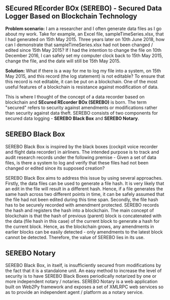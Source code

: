 ## SEcured REcorder BOx (SEREBO) - Secured Data Logger Based on Blockchain Technology
**Problem scenario:** I am a researcher and I often generate data files as I go about my work. Take for example, an Excel file, sampleTimeSeries.xlsx, that I had generated on 15th May 2015. Three years later on 10th June 2018, how can I demonstrate that sampleTimeSeries.xlsx had not been changed / edited since 15th May 2015? If I had the intention to change the file on 10th December 2016, I can safely set my computer clock back to 15th May 2015, change the file, and the date will still be 15th May 2015.

**Solution:** What if there is a way for me to log my file into a system, on 15th May 2015, and this record (the log statement) is not editable? To ensure that this record is not editable, it can be put on a blockchain. One of the most useful features of a blockchain is resistance against modification of data.

This is where I thought of the concept of a data recorder based on blockchain and **SEcured REcorder BOx (SEREBO)** is born. The term "secured" refers to security against amendments or modifications rather than security against data theft. SEREBO consists of two components for secured data logging - **SEREBO Black Box** and **SEREBO Notary**.

## SEREBO Black Box
SEREBO Black Box is inspired by the black boxes (cockpit voice recorder and flight data recorder) in airliners. The intended purpose is to track and audit research records under the following premise - Given a set of data files, is there a system to log and verify that these files had not been changed or edited since its supposed creation?

SEREBO Black Box aims to address this issue by using several approaches. Firstly, the data files can be used to generate a file hash. It is very likely that an edit in the file will result in a different hash. Hence, if a file generates the same hash across two different points in time, it can be safely assumed that the file had not been edited during this time span. Secondly, the file hash has to be securely recorded with amendment protected. SEREBO records the hash and registers the hash into a blockchain. The main concept of blockchain is that the hash of previous (parent) block is concatenated with the data (file hash in this case) of the current block to generate a hash for the current block. Hence, as the blockchain grows, any amendments in earlier blocks can be easily detected - only amendments to the latest block cannot be detected. Therefore, the value of SEREBO lies in its use.

## SEREBO Notary
SEREBO Black Box, in itself, is insufficiently secured from modifications by the fact that it is a standalone unit. An easy method to increase the level of security is to have SEREBO Black Boxes periodically notarized by one or more independent notary / notaries. SEREBO Notary is a web application built on Web2Py framework and exposes a set of XMLRPC web services so as to provide an independent agent / platform as a notary service.


